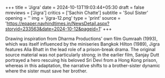 +++
title = 'Jigra'
date = 2024-10-13T19:03:44+05:30
draft = false
mreviews = ['Jigra']
critics = ['Sachin Chatte']
subtitle = 'Soul Sister'
opening = ''
img = 'jigra-12.png'
type = 'print'
source = 'https://epaper.navhindtimes.in/NewsDetail.aspx?storyid=233563&date=2024-10-12&pageid=1'
+++

Drawing inspiration from Dharma Productions' own film Gumraah (1993), which was itself influenced by the miniseries Bangkok Hilton (1989), Jigra features Alia Bhatt in the lead role of a prison-break drama. The original source material was not particularly strong; in the earlier film, Sanjay Dutt portrayed a hero rescuing his beloved Sri Devi from a Hong Kong prison, whereas in this adaptation, the narrative shifts to a brother-sister dynamic where the sister must save her brother.
